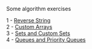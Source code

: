 Some algorithm exercises

1 - <a href="https://github.com/mhkafadar/algorithm-js/blob/master/first-example-reverse-string.js"> Reverse String</a>  			   
2 - <a href="https://github.com/mhkafadar/algorithm-js/blob/master/second-example-custom-array.js">Custom Arrays</a>      
3 - <a href="https://github.com/mhkafadar/algorithm-js/blob/master/third-example-sets-and-custom-sets.js">Sets and Custom Sets</a>  
4 - <a href="https://github.com/mhkafadar/algorithm-js/blob/master/forth-example-queues-priority-queues.js">Queues and Priority Queues</a>       
